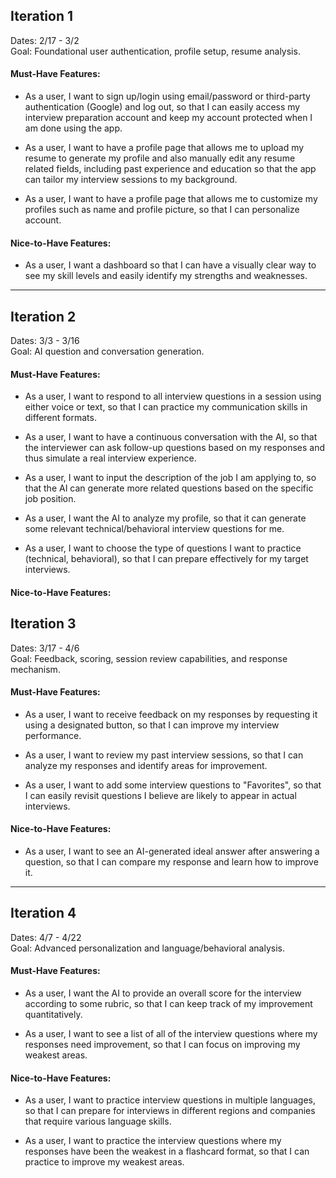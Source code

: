 ## Iteration 1
Dates: 2/17 - 3/2\
Goal: Foundational user authentication, profile setup, resume analysis.

#### Must-Have Features:
- As a user, I want to sign up/login using email/password or third-party authentication (Google) and log out, so that I can easily access my interview preparation account and keep my account protected when I am done using the app.

- As a user, I want to have a profile page that allows me to upload my resume to generate my profile and also manually edit any resume related fields, including past experience and education so that the app can tailor my interview sessions to my background.

- As a user, I want to have a profile page that allows me to customize my profiles such as name and profile picture, so that I can personalize account.


#### Nice-to-Have Features:
- As a user, I want a dashboard so that I can have a visually clear way to see my skill levels and easily identify my strengths and weaknesses.

* * * * *

## Iteration 2
Dates: 3/3 - 3/16\
Goal: AI question and conversation generation.

#### Must-Have Features:
-   As a user, I want to respond to all interview questions in a session using either voice or text, so that I can practice my communication skills in different formats. 

-   As a user, I want to have a continuous conversation with the AI, so that the interviewer can ask follow-up questions based on my responses and thus simulate a real interview experience.

-   As a user, I want to input the description of the job I am applying to, so that the AI can generate more related questions based on the specific job position.

-   As a user, I want the AI to analyze my profile, so that it can generate some relevant technical/behavioral interview questions for me.

-   As a user, I want to choose the type of questions I want to practice (technical, behavioral), so that I can prepare effectively for my target interviews.


#### Nice-to-Have Features:




## Iteration 3
Dates: 3/17 - 4/6\
Goal: Feedback, scoring, session review capabilities, and response mechanism.

#### Must-Have Features:

-   As a user, I want to receive feedback on my responses by requesting it using a designated button, so that I can improve my interview performance.

-   As a user, I want to review my past interview sessions, so that I can analyze my responses and identify areas for improvement.

-   As a user, I want to add some interview questions to "Favorites", so that I can easily revisit questions I believe are likely to appear in actual interviews.

#### Nice-to-Have Features:

-   As a user, I want to see an AI-generated ideal answer after answering a question, so that I can compare my response and learn how to improve it.


* * * * *

## Iteration 4
Dates: 4/7 - 4/22\
Goal: Advanced personalization and language/behavioral analysis.

#### Must-Have Features:

-   As a user, I want the AI to provide an overall score for the interview according to some rubric, so that I can keep track of my improvement quantitatively.

-   As a user, I want to see a list of all of the interview questions where my responses need improvement, so that I can focus on improving my weakest areas.


#### Nice-to-Have Features:

-   As a user, I want to practice interview questions in multiple languages, so that I can prepare for interviews in different regions and companies that require various language skills.

-   As a user, I want to practice the interview questions where my responses have been the weakest in a flashcard format, so that I can practice to improve my weakest areas.
